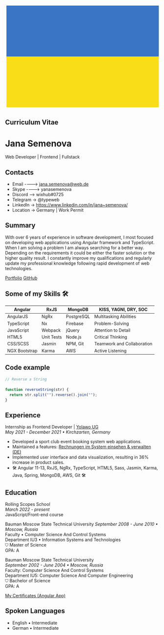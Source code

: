 ![Alt-текст](images/UA.jpg)

## Curriculum Vitae

# Jana Semenova

Web Developer | Frontend | Fullstack

## Contacts

- Email ----> jana.semenova@web.de
- Skype ----> yanasemenova
- Discord --> wixhub#0725
- Telegram -> @typeweb
- LinkedIn -> https://www.linkedin.com/in/jana~semenova/
- Location -> Germany | Work Permit

## Summary

With over 6 years of experience in software development, I most focused on developing web applications using Angular framework and TypeScript. When I am solving a problem I am always searching for a better way. Depending on the requirements it could be either the faster solution or the higher quality result. I constantly improve my qualifications and regularly update my professional knowledge following rapid development of web technologies.

[Portfolio](https://portefeuille.bitbucket.io/)
[GitHub](https://github.com/wixhub)

## Some of my Skills 🛠

| Angular       | RxJS       | MongoDB    | KISS, YAGNI, DRY, SOC      |
|---------------|------------|------------|----------------------------|
| AngularJS     | NgRx       | PostgreSQL | Multitasking Abilities     |
| TypeScript    | Nx         | Firebase   | Problem-Solving            |
| JavaScript    | Webpack    | jQuery     | Attention to Detail        |
| HTML5         | Unit Tests | Node.js    | Critical Thinking          |
| CSS/SCSS      | Jasmin     | NPM, Git   | Teamwork and Collaboration |
| NGX Bootstrap | Karma      | AWS        | Active Listening           |

## Code example

```javascript
// Reverse a String

function reverseString(str) {
  return str.split("").reverse().join("");
}
```

## Experience

Internship as Frontend Developer | [Yolawo UG](https://yolawo.de/)  
_May 2021 - December 2021 • Kirchzarten, Germany_
- Developed a sport club event booking system web applications.
- Maintained a features: [Rechnungen im System einsehen & verwalten (DE)](https://yolawo.de/2021/09/24/yolawo-update-09-2021/)
- Implemented user interface and data visualization, resulting in 36% increase in product sales.
- 🛠 Angular 11-13, RxJS, NgRx, TypeScript, HTML5, Sass, Jasmin, Karma, Java, Spring, MongoDB, AWS, Git 🛠

## Education

Rolling Scopes School   
_March 2022 - present_   
JavaScript/Front-end course 

Bauman Moscow State Technical University 
_September 2008 - June 2010 • Moscow, Russia_  
Faculty • Computer Science And Control Systems  
Department IU3 • Information Systems and Technologies  
⛉ Master of Science  
GPA: A  

Bauman Moscow State Technical University  
_September 2002 - June 2004 • Moscow, Russia_  
Faculty: Computer Science And Control Systems  
Department IU5: Computer Science And Computer Engineering  
⛉ Bachelor of Science  
GPA: A  

[My Certificates (Angular App)](https://zertifikate.bitbucket.io/)  
## Spoken Languages
- English • Intermediate
- German  • Intermediate